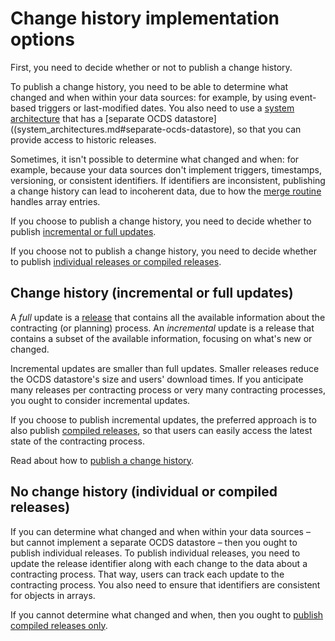 # Change history implementation options

First, you need to decide whether or not to publish a change history.

To publish a change history, you need to be able to determine what changed and when within your data sources: for example, by using event-based triggers or last-modified dates. You also need to use a [system architecture](system_architectures) that has a [separate OCDS datastore]((system_architectures.md#separate-ocds-datastore), so that you can provide access to historic releases.

Sometimes, it isn't possible to determine what changed and when: for example, because your data sources don't implement triggers, timestamps, versioning, or consistent identifiers. If identifiers are inconsistent, publishing a change history can lead to incoherent data, due to how the [merge routine](../../schema/merging.md#merge-routine) handles array entries.

If you choose to publish a change history, you need to decide whether to publish [incremental or full updates](#change-history-incremental-or-full-updates).

If you choose not to publish a change history, you need to decide whether to publish [individual releases or compiled releases](#no-change-history-individual-or-compiled-releases).

## Change history (incremental or full updates)

A *full* update is a [release](../../schema/reference) that contains all the available information about the contracting (or planning) process. An *incremental* update is a release that contains a subset of the available information, focusing on what's new or changed.

Incremental updates are smaller than full updates. Smaller releases reduce the OCDS datastore's size and users' download times. If you anticipate many releases per contracting process or very many contracting processes, you ought to consider incremental updates.

If you choose to publish incremental updates, the preferred approach is to also publish [compiled releases](../../schema/records_reference.md#compiled-release), so that users can easily access the latest state of the contracting process.

Read about how to [publish a change history](change_history).

## No change history (individual or compiled releases)

If you can determine what changed and when within your data sources – but cannot implement a separate OCDS datastore – then you ought to publish individual releases. To publish individual releases, you need to update the release identifier along with each change to the data about a contracting process. That way, users can track each update to the contracting process. You also need to ensure that identifiers are consistent for objects in arrays.

If you cannot determine what changed and when, then you ought to [publish compiled releases only](compiled_releases).
